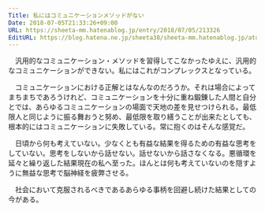 ```yaml
---
Title: 私にはコミュニケーションメソッドがない
Date: 2018-07-05T21:33:26+09:00
URL: https://sheeta-mm.hatenablog.jp/entry/2018/07/05/213326
EditURL: https://blog.hatena.ne.jp/sheeta38/sheeta-mm.hatenablog.jp/atom/entry/8599973812310713086
---
```


　汎用的なコミュニケーション・メソッドを習得してこなかったゆえに、汎用的なコミュニケーションができない。私にはこれがコンプレックスとなっている。

　コミュニケーションにおける正解とはなんなのだろうか。それは場合によってまちまちであろうけれど、コミュニケーションを十分に重ね鍛錬した人間と自分とでは、あらゆるコミュニケーションの場面で天地の差を見せつけられる。最低限人と同じように振る舞おうと努め、最低限を取り繕うことが出来たとしても、根本的にはコミュニケーションに失敗している。常に抱くのはそんな感覚だ。

　日頃から何も考えていない。少なくとも有益な結果を得るための有益な思考をしていない。思考をしないから話せない。話せないから話さなくなる。悪循環を延々と繰り返した結果現在の私へ至った。ほんとは何も考えていないのを隠すように無益な思考で脳神経を疲弊させる。

　社会において克服されるべきであるあらゆる事柄を回避し続けた結果としての今がある。
